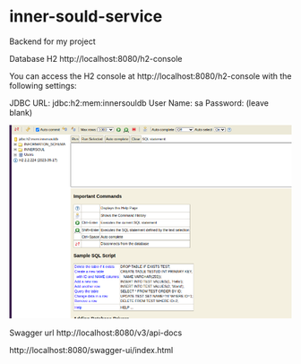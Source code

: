 # inner-sould-service
Backend for my project

Database H2
http://localhost:8080/h2-console

You can access the H2 console at http://localhost:8080/h2-console with the following settings:

JDBC URL: jdbc:h2:mem:innersouldb
User Name: sa
Password: (leave blank)

![img.png](img.png)


Swagger url
http://localhost:8080/v3/api-docs

http://localhost:8080/swagger-ui/index.html